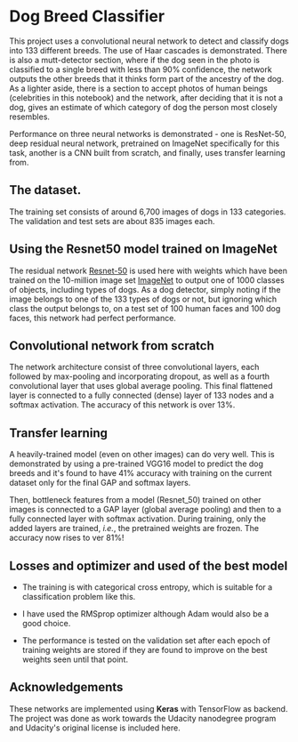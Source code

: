 # Dog Breed Classifier

This project uses a convolutional neural network to detect and
classify dogs into 133 different breeds.  The use of Haar cascades is
demonstrated. There is also a mutt-detector section, where if the dog
seen in the photo is classified to a single breed with less than 90%
confidence, the network outputs the other breeds that it thinks form
part of the ancestry of the dog. As a lighter aside, there is a
section to accept photos of human beings (celebrities in this
notebook) and the network, after deciding that it is not a dog, gives
an estimate of which category of dog the person most closely
resembles.

Performance on three neural networks is demonstrated - one is
ResNet-50, deep residual neural network, pretrained on ImageNet
specifically for this task, another is a CNN built from scratch, and
finally, uses transfer learning from.

## The dataset.

The training set consists of around 6,700 images of dogs in 133
categories.  The validation and test sets are about 835 images each. 

## Using the Resnet50 model trained on ImageNet

The residual network
[Resnet-50](http://ethereon.github.io/netscope/#/gist/db945b393d40bfa26006)
is used here with weights which have been trained on the 10-million
image set [ImageNet](http://www.image-net.org/) to output one of 1000
classes of objects, including types of dogs.  As a dog detector,
simply noting if the image belongs to one of the 133 types of dogs or
not, but ignoring which class the output belongs to, on a test set of
100 human faces and 100 dog faces, this network had perfect
performance.

## Convolutional network from scratch

The network architecture consist of three convolutional layers, each
followed by max-pooling and incorporating dropout, as well as a fourth
convolutional layer that uses global average pooling.  This final
flattened layer is connected to a fully connected (dense) layer of 133
nodes and a softmax activation. The accuracy of this network is over 13%. 

## Transfer learning

A heavily-trained model (even on other images) can do very well.  This
is demonstrated by using a pre-trained VGG16 model to predict the dog
breeds and it's found to have 41% accuracy with training on the
current dataset only for the final GAP and softmax layers.

Then, bottleneck features from a model (Resnet_50) trained on other
images is connected to a GAP layer (global average pooling) and then
to a fully connected layer with softmax activation.  During training,
only the added layers are trained, *i.e.*, the pretrained weights are
frozen.  The accuracy now rises to ver 81%!

## Losses and optimizer and used of the best model

* The training is with categorical cross entropy, which is suitable
for a classification problem like this.

* I have used the RMSprop optimizer although Adam would also be a good
choice.

* The performance is tested on the validation set after each epoch of
training weights are stored if they are found to improve on the best
weights seen until that point.

## Acknowledgements

These networks are implemented using **Keras** with TensorFlow as
backend. The project was done as work towards the Udacity nanodegree
program and Udacity's original license is included here.